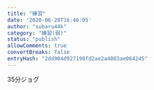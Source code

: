 ```yaml
---
title: "練習"
date: '2020-06-28T16:46:05'
author: "subaru44k"
category: "練習(弱)"
status: "publish"
allowComments: true
convertBreaks: false
entryHash: "2dd904d927198fd2ae2a4083ae064245"
---
```

35分ジョグ
